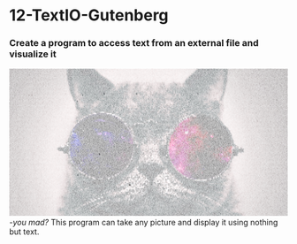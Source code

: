 # 12-TextIO-Gutenberg

### Create a program to access text from an external file and visualize it

 ![This Cat Means Business](catText.png)
                                           *-you mad?*
This program can take any picture and display it using nothing but text.

